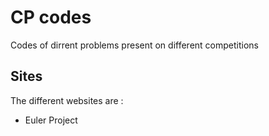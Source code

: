 # CP codes

Codes of dirrent problems present on different competitions

## Sites 

The different websites are :
- Euler Project
